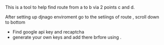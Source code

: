 This is a tool to help find route from a to b via 2 points c and d.

After setting up djnago enviroment go to the setiings of route , scroll down to bottom
  - Find google api key and recaptcha 
  - generate your own keys and add there brfore using .

